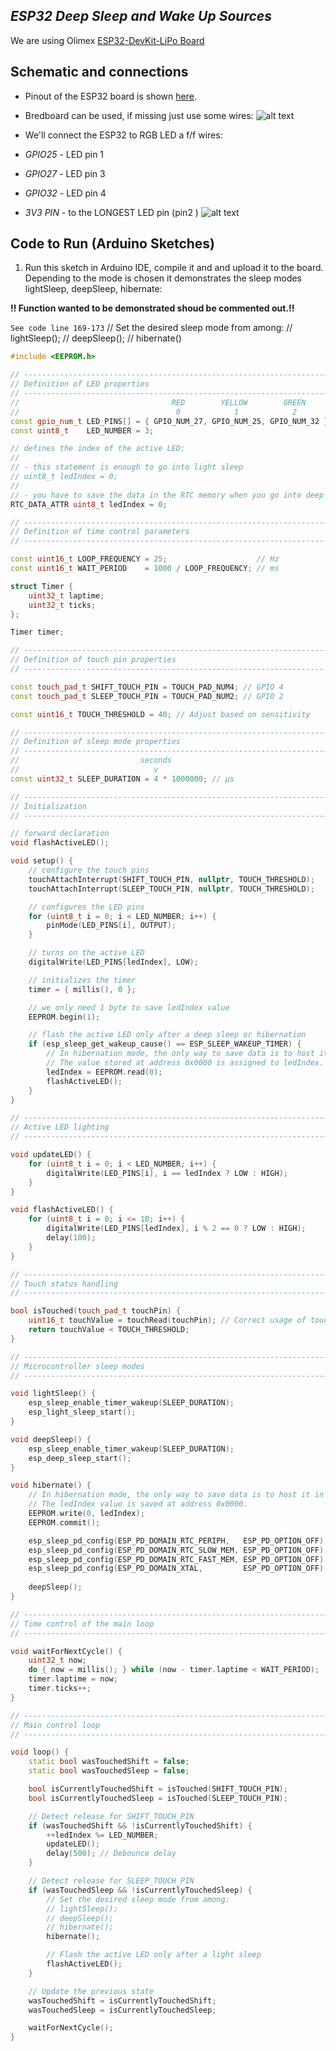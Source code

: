 ## *ESP32 Deep Sleep and Wake Up Sources*

We are using Olimex [ESP32-DevKit-LiPo Board](https://github.com/OLIMEX/ESP32-DevKit-LiPo/blob/master/DOCS/ESP32-DevKit-LiPo-user-manual.pdf) 

## Schematic and connections

- Pinout of the ESP32 board is shown [here](images/olimex_esp32.png).
- Bredboard can be used, if missing just use some wires:
 ![alt text](images/wiring.jpg)

- We'll connect the ESP32 to RGB LED a f/f wires:
 -  _GPIO25_ - LED pin 1
 -  _GPIO27_ - LED pin 3
 -  _GPIO32_ - LED pin 4
 - _3V3 PIN_ - to the LONGEST LED pin (pin2 )
![alt text](images/power_modes.png)


## Code to Run (Arduino Sketches)

1. Run this sketch in Arduino IDE, compile it and and upload it to the board. Depending to the mode is chosen it demonstrates the sleep modes lightSleep, deepSleep, hibernate:

**!! Function wanted to be demonstrated shoud be commented out.!!**

```See code line 169-173```
// Set the desired sleep mode from among:
        // lightSleep();
        // deepSleep();
        // hibernate()

```cpp
#include <EEPROM.h>

// ----------------------------------------------------------------------------
// Definition of LED properties
// ----------------------------------------------------------------------------
//                                  RED        YELLOW        GREEN
//                                   0            1            2
const gpio_num_t LED_PINS[] = { GPIO_NUM_27, GPIO_NUM_25, GPIO_NUM_32 };
const uint8_t    LED_NUMBER = 3;

// defines the index of the active LED:
//
// - this statement is enough to go into light sleep
// uint8_t ledIndex = 0;
//
// - you have to save the data in the RTC memory when you go into deep sleep
RTC_DATA_ATTR uint8_t ledIndex = 0;

// ----------------------------------------------------------------------------
// Definition of time control parameters
// ----------------------------------------------------------------------------

const uint16_t LOOP_FREQUENCY = 25;                    // Hz
const uint16_t WAIT_PERIOD    = 1000 / LOOP_FREQUENCY; // ms

struct Timer {
    uint32_t laptime;
    uint32_t ticks;
};

Timer timer;

// ----------------------------------------------------------------------------
// Definition of touch pin properties
// ----------------------------------------------------------------------------

const touch_pad_t SHIFT_TOUCH_PIN = TOUCH_PAD_NUM4; // GPIO 4
const touch_pad_t SLEEP_TOUCH_PIN = TOUCH_PAD_NUM2; // GPIO 2

const uint16_t TOUCH_THRESHOLD = 40; // Adjust based on sensitivity

// ----------------------------------------------------------------------------
// Definition of sleep mode properties
// ----------------------------------------------------------------------------
//                           seconds
//                              v
const uint32_t SLEEP_DURATION = 4 * 1000000; // µs

// ----------------------------------------------------------------------------
// Initialization
// ----------------------------------------------------------------------------

// forward declaration
void flashActiveLED();

void setup() {
    // configure the touch pins
    touchAttachInterrupt(SHIFT_TOUCH_PIN, nullptr, TOUCH_THRESHOLD);
    touchAttachInterrupt(SLEEP_TOUCH_PIN, nullptr, TOUCH_THRESHOLD);

    // configures the LED pins
    for (uint8_t i = 0; i < LED_NUMBER; i++) {
        pinMode(LED_PINS[i], OUTPUT);
    }

    // turns on the active LED
    digitalWrite(LED_PINS[ledIndex], LOW);

    // initializes the timer
    timer = { millis(), 0 };

    // we only need 1 byte to save ledIndex value
    EEPROM.begin(1);

    // flash the active LED only after a deep sleep or hibernation
    if (esp_sleep_get_wakeup_cause() == ESP_SLEEP_WAKEUP_TIMER) {
        // In hibernation mode, the only way to save data is to host it in the EEPROM.
        // The value stored at address 0x0000 is assigned to ledIndex.
        ledIndex = EEPROM.read(0);
        flashActiveLED();
    }
}

// ----------------------------------------------------------------------------
// Active LED lighting
// ----------------------------------------------------------------------------

void updateLED() {
    for (uint8_t i = 0; i < LED_NUMBER; i++) {
        digitalWrite(LED_PINS[i], i == ledIndex ? LOW : HIGH);
    }
}

void flashActiveLED() {
    for (uint8_t i = 0; i <= 10; i++) {
        digitalWrite(LED_PINS[ledIndex], i % 2 == 0 ? LOW : HIGH);
        delay(100);
    }
}

// ----------------------------------------------------------------------------
// Touch status handling
// ----------------------------------------------------------------------------

bool isTouched(touch_pad_t touchPin) {
    uint16_t touchValue = touchRead(touchPin); // Correct usage of touchRead()
    return touchValue < TOUCH_THRESHOLD;
}

// ----------------------------------------------------------------------------
// Microcontroller sleep modes
// ----------------------------------------------------------------------------

void lightSleep() {
    esp_sleep_enable_timer_wakeup(SLEEP_DURATION);
    esp_light_sleep_start();
}

void deepSleep() {
    esp_sleep_enable_timer_wakeup(SLEEP_DURATION);
    esp_deep_sleep_start();
}

void hibernate() {
    // In hibernation mode, the only way to save data is to host it in the EEPROM.
    // The ledIndex value is saved at address 0x0000.
    EEPROM.write(0, ledIndex);
    EEPROM.commit();

    esp_sleep_pd_config(ESP_PD_DOMAIN_RTC_PERIPH,   ESP_PD_OPTION_OFF);
    esp_sleep_pd_config(ESP_PD_DOMAIN_RTC_SLOW_MEM, ESP_PD_OPTION_OFF);
    esp_sleep_pd_config(ESP_PD_DOMAIN_RTC_FAST_MEM, ESP_PD_OPTION_OFF);
    esp_sleep_pd_config(ESP_PD_DOMAIN_XTAL,         ESP_PD_OPTION_OFF);
    
    deepSleep();
}

// ----------------------------------------------------------------------------
// Time control of the main loop
// ----------------------------------------------------------------------------

void waitForNextCycle() {
    uint32_t now;
    do { now = millis(); } while (now - timer.laptime < WAIT_PERIOD);
    timer.laptime = now;
    timer.ticks++;
}

// ----------------------------------------------------------------------------
// Main control loop
// ----------------------------------------------------------------------------

void loop() {
    static bool wasTouchedShift = false;
    static bool wasTouchedSleep = false;

    bool isCurrentlyTouchedShift = isTouched(SHIFT_TOUCH_PIN);
    bool isCurrentlyTouchedSleep = isTouched(SLEEP_TOUCH_PIN);

    // Detect release for SHIFT_TOUCH_PIN
    if (wasTouchedShift && !isCurrentlyTouchedShift) {
        ++ledIndex %= LED_NUMBER;
        updateLED();
        delay(500); // Debounce delay
    }

    // Detect release for SLEEP_TOUCH_PIN
    if (wasTouchedSleep && !isCurrentlyTouchedSleep) {
        // Set the desired sleep mode from among:
        // lightSleep();
        // deepSleep();
        // hibernate();
        hibernate();

        // Flash the active LED only after a light sleep
        flashActiveLED();
    }

    // Update the previous state
    wasTouchedShift = isCurrentlyTouchedShift;
    wasTouchedSleep = isCurrentlyTouchedSleep;

    waitForNextCycle();
}


```
